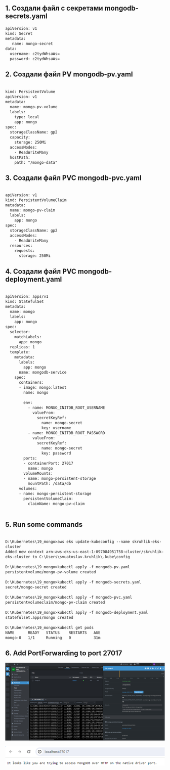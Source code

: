 ## 1. Создали файл с секретами mongodb-secrets.yaml

```
apiVersion: v1
kind: Secret
metadata:
   name: mongo-secret
data:
  username: c2tydWhsaWs=
  password: c2tydWhsaWs=
```

## 2. Создали файл PV mongodb-pv.yaml

```

kind: PersistentVolume
apiVersion: v1
metadata:
  name: mongo-pv-volume
  labels:
    type: local
    app: mongo
spec:
  storageClassName: gp2
  capacity:
    storage: 250Mi
  accessModes:
    - ReadWriteMany
  hostPath:
    path: "/mongo-data"

```

## 3. Создали файл PVC mongodb-pvc.yaml

```

apiVersion: v1
kind: PersistentVolumeClaim
metadata:
  name: mongo-pv-claim
  labels:
    app: mongo
spec:
  storageClassName: gp2
  accessModes:
    - ReadWriteMany
  resources:
    requests:
      storage: 250Mi

```


## 4. Создали файл PVC mongodb-deployment.yaml

```

apiVersion: apps/v1
kind: StatefulSet
metadata:
  name: mongo
  labels:
    app: mongo
spec:
  selector: 
    matchLabels:
      app: mongo
  replicas: 1
  template:
    metadata:
      labels:
        app: mongo
      name: mongodb-service
    spec:
      containers:
      - image: mongo:latest
        name: mongo
        
        env:
          - name: MONGO_INITDB_ROOT_USERNAME
            valueFrom:
              secretKeyRef:
                name: mongo-secret
                key: username
          - name: MONGO_INITDB_ROOT_PASSWORD
            valueFrom:
              secretKeyRef:
                name: mongo-secret
                key: password
        ports:
        - containerPort: 27017
          name: mongo                
        volumeMounts:
        - name: mongo-persistent-storage
          mountPath: /data/db 
      volumes:
      - name: mongo-persistent-storage 
        persistentVolumeClaim:
          claimName: mongo-pv-claim          
		  
```

## 5. Run some commands

```

D:\Kubernetes\19_mongo>aws eks update-kubeconfig --name skruhlik-eks-cluster
Added new context arn:aws:eks:us-east-1:097084951758:cluster/skruhlik-eks-cluster to C:\Users\svuatoslav.kruhlik\.kube\config

D:\Kubernetes\19_mongo>kubectl apply -f mongodb-pv.yaml
persistentvolume/mongo-pv-volume created

D:\Kubernetes\19_mongo>kubectl apply -f mongodb-secrets.yaml
secret/mongo-secret created

D:\Kubernetes\19_mongo>kubectl apply -f mongodb-pvc.yaml
persistentvolumeclaim/mongo-pv-claim created

D:\Kubernetes\19_mongo>kubectl apply -f mongodb-deployment.yaml
statefulset.apps/mongo created

D:\Kubernetes\19_mongo>kubectl get pods
NAME      READY   STATUS    RESTARTS   AGE
mongo-0   1/1     Running   0          31m

```

## 6. Add PortForwarding to port 27017

![Результат PortForwarding lens](https://github.com/cef-hub/devops_lessons/blob/main/lesson19.kubernetes.mongo.local/images/lens.png?raw=true)

![Результат PortForwarding browser](https://github.com/cef-hub/devops_lessons/blob/main/lesson19.kubernetes.mongo.local/images/portforwarding.png?raw=true)


